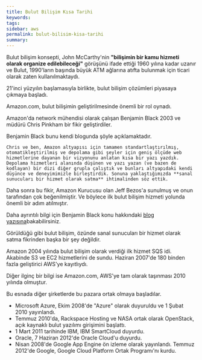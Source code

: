 ```yaml
---
title: Bulut Bilişim Kısa Tarihi
keywords: 
tags: 
sidebar: aws
permalink: bulut-bilisim-kisa-tarihi
summary: 
---
```


Bulut bilişim konsepti, John McCarthy'nin **"bilişimin bir kamu hizmeti olarak organize edilebileceği"** görüşünü ifade ettiği 1960 yılına kadar uzanır ve Bulut, 1990'ların başında büyük ATM ağlarına atıfta bulunmak için ticari olarak zaten kullanılmaktaydı. 

21'inci yüzyılın başlamasıyla birlikte, bulut bilişim çözümleri piyasaya çıkmaya başladı.

Amazon.com, bulut bilişimin geliştirilmesinde önemli bir rol oynadı.

Amazon'da network mühendisi olarak çalışan Benjamin Black 2003 ve müdürü Chris Pinkham bir fikir geliştirdiler. 

Benjamin Black bunu kendi blogunda şöyle açıklamaktadır.

```
Chris ve ben, Amazon altyapısı için tamamen standartlaştırılmış, otomatikleştirilmiş ve depolama gibi şeyler için geniş ölçüde web hizmetlerine dayanan bir vizyonunu anlatan kısa bir yazı yazdık. Depolama hizmetleri alanında düşünen ve yazı yazan (ve bazen de kodlayan) bir dizi diğer grupla çalıştık ve bunları altyapıdaki kendi düşünce ve deneyimimizle birleştirdik. Sonuna yaklaştığımızda **sanal sunucuları bir hizmet olarak satma** ihtimalinden söz ettik. 

```

Daha sonra bu fikir, Amazon Kurucusu olan Jeff Bezos'a sunulmuş ve onun tarafından çok beğenilmiştir. Ve böylece ilk bulut bilişim hizmeti yolunda önemli bir adım atılmıştır.

Daha ayrıntılı bilgi için Benjamin Black konu hakkındaki [blog yazısına](http://blog.b3k.us/2009/01/25/ec2-origins.html)bakabilirsiniz.

Görüldüğü gibi bulut bilişim, özünde sanal sunucuları bir hizmet olarak satma fikrinden başka bir şey değildir. 

Amazon 2004 yılında bulut bilişim olarak verdiği ilk hizmet SQS idi. Akabinde S3 ve EC2 hizmetlerini de sundu. Haziran 2007'de 180 binden fazla geliştirici AWS'ye kayıtlıydı.

Diğer ilginç bir bilgi ise Amazon.com, AWS'ye tam olarak taşınması 2010 yılında olmuştur.

Bu esnada diğer şirketlerde bu pazara ortak olmaya başladılar. 

- Microsoft Azure, Ekim 2008'de "Azure" olarak duyuruldu ve 1 Şubat 2010 yayınlandı. 
- Temmuz 2010'da, Rackspace Hosting ve NASA ortak olarak OpenStack, açık kaynaklı bulut yazılımı girişimini başlattı. 
- 1 Mart 2011 tarihinde IBM, IBM SmartCloud duyurdu. 
- Oracle, 7 Haziran 2012'de Oracle Cloud'u duyurdu. 
- Nisan 2008'de Google App Engine ön izleme olarak yayınlandı. Temmuz 2012'de Google, Google Cloud Platform Ortak Programı'nı kurdu.